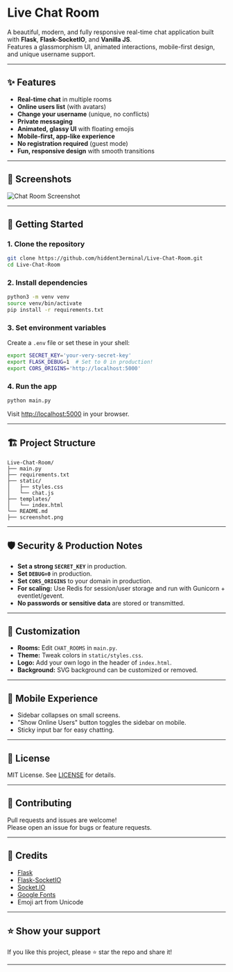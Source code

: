 # Live Chat Room

A beautiful, modern, and fully responsive real-time chat application built with **Flask**, **Flask-SocketIO**, and **Vanilla JS**.  
Features a glassmorphism UI, animated interactions, mobile-first design, and unique username support.

---

## ✨ Features

- **Real-time chat** in multiple rooms
- **Online users list** (with avatars)
- **Change your username** (unique, no conflicts)
- **Private messaging**
- **Animated, glassy UI** with floating emojis
- **Mobile-first, app-like experience**
- **No registration required** (guest mode)
- **Fun, responsive design** with smooth transitions

---

## 📸 Screenshots

![Chat Room Screenshot](https://user-images.githubusercontent.com/screenshot.png)


---

## 🚀 Getting Started

### 1. Clone the repository

```bash
git clone https://github.com/hiddent3erminal/Live-Chat-Room.git
cd Live-Chat-Room
```

### 2. Install dependencies

```bash
python3 -m venv venv
source venv/bin/activate
pip install -r requirements.txt
```

### 3. Set environment variables

Create a `.env` file or set these in your shell:

```bash
export SECRET_KEY='your-very-secret-key'
export FLASK_DEBUG=1  # Set to 0 in production!
export CORS_ORIGINS='http://localhost:5000'
```

### 4. Run the app

```bash
python main.py
```

Visit [http://localhost:5000](http://localhost:5000) in your browser.

---

## 🏗️ Project Structure

```
Live-Chat-Room/
├── main.py
├── requirements.txt
├── static/
│   ├── styles.css
│   └── chat.js
├── templates/
│   └── index.html
└── README.md
├── screenshot.png
```

---

## 🛡️ Security & Production Notes

- **Set a strong `SECRET_KEY`** in production.
- **Set `DEBUG=0`** in production.
- **Set `CORS_ORIGINS`** to your domain in production.
- **For scaling:** Use Redis for session/user storage and run with Gunicorn + eventlet/gevent.
- **No passwords or sensitive data** are stored or transmitted.

---

## 📝 Customization

- **Rooms:** Edit `CHAT_ROOMS` in `main.py`.
- **Theme:** Tweak colors in `static/styles.css`.
- **Logo:** Add your own logo in the header of `index.html`.
- **Background:** SVG background can be customized or removed.

---

## 📱 Mobile Experience

- Sidebar collapses on small screens.
- "Show Online Users" button toggles the sidebar on mobile.
- Sticky input bar for easy chatting.

---

## 🪪 License

MIT License. See [LICENSE](LICENSE) for details.

---

## 🤝 Contributing

Pull requests and issues are welcome!  
Please open an issue for bugs or feature requests.

---

## 🙏 Credits

- [Flask](https://flask.palletsprojects.com/)
- [Flask-SocketIO](https://flask-socketio.readthedocs.io/)
- [Socket.IO](https://socket.io/)
- [Google Fonts](https://fonts.google.com/)
- Emoji art from Unicode

---

## ⭐️ Show your support

If you like this project, please ⭐️ star the repo and share it!

---
